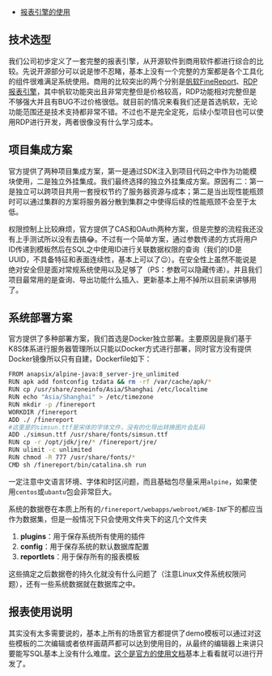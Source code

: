 - [报表引擎的使用](https://www.tangyuecan.com/2020/10/20/%e6%8a%a5%e8%a1%a8%e5%bc%95%e6%93%8e%e7%9a%84%e4%bd%bf%e7%94%a8/)



## 技术选型

我们公司初步定义了一套完整的报表引擎，从开源软件到商用软件都进行综合的比较。先说开源部分可以说是惨不忍睹，基本上没有一个完整的方案都是各个工具化的组件很难满足系统使用。商用的比较突出的两个分别是[帆软FineReport](https://www.fanruan.com/finereport)、[RDP报表引擎](http://rdp.cuafoo.cn/)，其中帆软功能突出且非常完整但是价格较高，RDP功能相对完整但是不够强大并且有BUG不过价格很低。就目前的情况来看我们还是首选帆软，无论功能范围还是技术支持都非常不错。不过也不是完全定死，后续小型项目也可以使用RDP进行开发，两者很像没有什么学习成本。

## 项目集成方案

官方提供了两种项目集成方案，第一是通过SDK注入到项目代码之中作为功能模块使用，二是独立外挂集成。我们最终选择的独立外挂集成方案。原因有二：第一是独立可以跨项目共用一套授权节约了服务器资源与成本；第二是当出现性能瓶颈时可以通过集群的方案将服务器分散到集群之中使得后续的性能瓶颈不会至于太低。

权限控制上比较麻烦，官方提供了CAS和OAuth两种方案，但是完整的流程我还没有上手测试所以没有去搞😂。不过有一个简单方案，通过参数传递的方式将用户ID传递到模板然后在SQL之中使用ID进行关联数据权限的查询（我们的ID是UUID，不具备特征和表面连续性，基本上可以了😉）。在安全性上虽然不能说是绝对安全但是面对常规系统使用以及足够了（PS：参数可以隐藏传递）。并且我们项目最常用的是查询、导出功能什么插入、更新基本上用不掉所以目前来讲够用了。

## 系统部署方案

官方提供了多种部署方案，我们首选是Docker独立部署。主要原因是我们基于K8S体系进行服务器管理所以只能以Docker方式进行部署，同时官方没有提供Docker镜像所以只有自建，Dockerfile如下：

```bash
FROM anapsix/alpine-java:8_server-jre_unlimited
RUN apk add fontconfig tzdata && rm -rf /var/cache/apk/*
RUN cp /usr/share/zoneinfo/Asia/Shanghai /etc/localtime
RUN echo "Asia/Shanghai" > /etc/timezone
RUN mkdir -p /finereport
WORKDIR /finereport
ADD ./ /finereport
#这里是的simsun.ttf是宋体的字体文件，没有的化导出转换图片会乱码
ADD ./simsun.ttf /usr/share/fonts/simsun.ttf 
RUN cp -r /opt/jdk/jre/* /finereport/jre/
RUN ulimit -c unlimited
RUN chmod -R 777 /usr/share/fonts/*
CMD sh /finereport/bin/catalina.sh run
```



一定注意中文语言环境、字体和时区问题，而且基础包尽量采用`alpine`，如果使用`centos`或`ubantu`包会非常巨大。

系统的数据卷在本质上所有的`/finereport/webapps/webroot/WEB-INF`下的都应当作为数据集，但是一般情况下只会使用文件夹下的这几个文件夹

1. **plugins**：用于保存系统所有使用的插件
2. **config**：用于保存系统的默认数据库配置
3. **reportlets**：用于保存所有的报表模板

这些搞定之后数据卷的持久化就没有什么问题了（注意Linux文件系统权限问题），还有一些系统数据就在数据库之中。

## 报表使用说明

其实没有太多需要说的，基本上所有的场景官方都提供了demo模板可以通过对这些模板的二次编辑或者依样画葫芦都可以达到使用目的，从最终的编辑器上来讲只要能写SQL基本上没有什么难度。[这个是官方的使用文档](https://help.fanruan.com/finereport/)基本上看看就可以进行开发了。